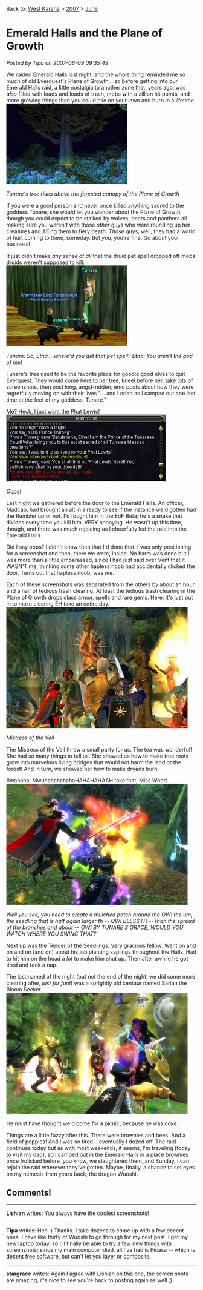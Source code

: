 Back to: [West Karana](/posts/westkarana.md) > [2007](/posts/2007/westkarana.md) > [June](./westkarana.md)
# Emerald Halls and the Plane of Growth

*Posted by Tipa on 2007-06-09 09:35:49*

We raided Emerald Halls last night, and the whole thing reminded me so much of old Everquest's Plane of Growth... so before getting into our Emerald Halls raid, a little nostalgia to another zone that, years ago, was *also* filled with loads and loads of trash, mobs with a zillion hit points, and more growing things than you could pile on your lawn and burn in a lifetime.
![eq000076.jpg](../../../uploads/2007/06/eq000076.jpg)


*Tunare's tree rises above the forested canopy of the Plane of Growth*


If you were a good person and never once killed anything sacred to the goddess Tunare, she would let you wander about the Plane of Growth, though you could expect to be stalked by wolves, bears and panthers all making sure you weren't with those *other* guys who were rounding up her creatures and AEing them to fiery death. *Those* guys, well, they had a world of hurt coming to them, someday. But *you*, you're fine. Go about your business!

It just didn't make *any sense at all* that the druid pet spell dropped off mobs druids weren't supposed to kill.
![eq000074.jpg](../../../uploads/2007/06/eq000074.jpg)



*Tunare: So, Etha... where'd you get that pet spell?
Etha: You aren't the god of me!*

Tunare's tree used to be the favorite place for goodie good elves to quit Everquest. They would come here to her tree, kneel before her, take lots of screenshots, then post long, angst-ridden, emo posts about how they were regretfully moving on with their lives "... and I cried as I camped out one last time at the feet of my goddess, Tunare."

Me? Heck, I just want the Phat Lewts!
![eq000078.jpg](../../../uploads/2007/06/eq000078.jpg)


*Oops!*


Last night we gathered before the door to the Emerald Halls. An officer, Madcap, had brought an alt in already to see if the instance we'd gotten had the Rumbler up or not. I'd fought him in the EoF Beta; he's a snake that divides every time you kill him. VERY annoying. He wasn't up this time, though, and there was much rejoicing as I cheerfully led the raid into the Emerald Halls.

Did I say oops? I didn't know then that I'd done that. I was only positioning for a screenshot and then, there we were, inside. No harm was done but I was more than a little embarassed, since I had just said over Vent that it WASN'T me, thinking some other hapless noob had accidentally clicked the door. Turns out that hapless noob, was me.

Each of these screenshots was separated from the others by about an hour and a half of tedious trash clearing. At least the tedious trash clearing in the Plane of Growth drops class armor, spells and rare gems. Here, it's just put in to make clearing EH take an entire day.
![eq2_000037.jpg](../../../uploads/2007/06/eq2_000037.jpg)


*Mistress of the Veil*


The Mistress of the Veil threw a small party for us. The tea was wonderful! She had so many things to tell us. She showed us how to make tree roots grow into marvelous living bridges that would not harm the land or the forest! And in turn, we showed her how to make dryads burn.

Bwahaha. MwuhahahahahaHAHAHAHAAH take that, Miss Wood.
![eq2_000048.jpg](../../../uploads/2007/06/eq2_000048.jpg)


*Well you see, you need to create a mulched patch around the OW! the um, the seedling that is half again larger th -- OW! BLESS IT! -- than the spread of the branches and about -- OW! BY TUNARE'S GRACE, WOULD YOU WATCH WHERE YOU SWING THAT?* 


Next up was the Tender of the Seedlings. Very gracious fellow. Went on and on and on (and on) about his job planting saplings throughout the Halls. Had to hit him on the head a *lot* to make him shut up. Then after awhile he got tired and took a nap.

The last named of the night (but not the end of the night, we did some more clearing after, *just for fun!*) was a sprightly old centaur named Sariah the Bloom Seeker.
![eq2_000049.jpg](../../../uploads/2007/06/eq2_000049.jpg)


He must have thought we'd come for a picnic, because he was *cake*.

Things are a little fuzzy after this. There were brownies and bees. And a field of poppies! And I was so tired... eventually I dozed off. The raid continues today but as with most weekends, it seems, I'm traveling (today to visit my dad), so I camped out in the Emerald Halls in a place brownies once frolicked before, you know, we slaughtered them, and Sunday, I can rejoin the raid wherever they've gotten. Maybe, finally, a chance to set eyes on my nemesis from years back, the dragon Wuoshi.


## Comments!

---

**Lishian** writes: You always have the coolest screenshots!

---

**Tipa** writes: Heh :) Thanks. I take dozens to come up with a few decent ones. I have like thirty of Wuoshi to go through for my next post. I get my new laptop today, so I'll finally be able to try a few new things with screenshots; since my main computer died, all I've had is Picasa -- which is decent free software, but can't let you layer or composite.

---

**stargrace** writes: Again I agree with Lishian on this one, the screen shots are amazing, it's nice to see you're back to posting again as well ;)

